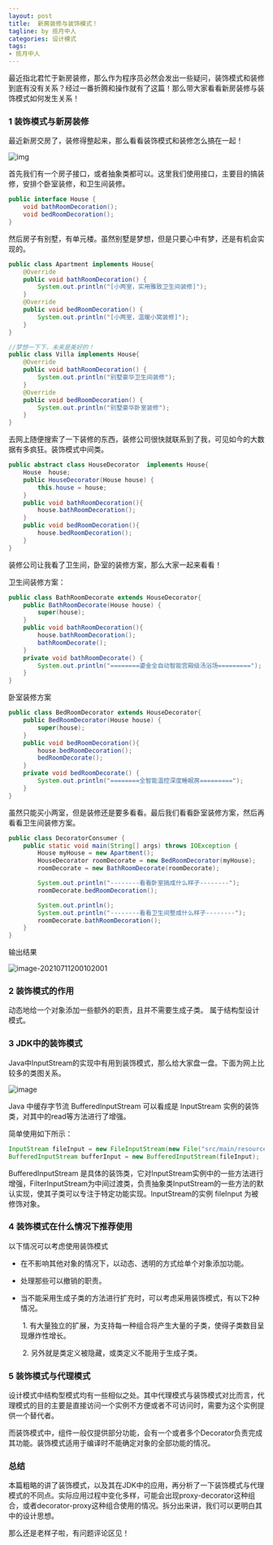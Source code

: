 ```yaml
---
layout: post
title:  新房装修与装饰模式！
tagline: by 揽月中人
categories: 设计模式
tags:
- 揽月中人
---
```


最近指北君忙于新房装修，那么作为程序员必然会发出一些疑问，装饰模式和装修到底有没有关系？经过一番折腾和操作就有了这篇！那么带大家看看新房装修与装饰模式如何发生关系！

<!--more-->

 

### 1 装饰模式与新房装修

最近新房交房了，装修得整起来，那么看看装饰模式和装修怎么搞在一起！

![img](http://www.javanorth.cn/assets/images/2021/lyj/house-key1.png)

首先我们有一个房子接口，或者抽象类都可以。这里我们使用接口，主要目的搞装修，安排个卧室装修，和卫生间装修。

```java
public interface House {
    void bathRoomDecoration();
    void bedRoomDecoration();
}
```



然后房子有别墅，有单元楼。虽然别墅是梦想，但是只要心中有梦，还是有机会实现的。

```java
public class Apartment implements House{
    @Override
    public void bathRoomDecoration() {
        System.out.println("[小两室，实用雅致卫生间装修]");
    }
    @Override
    public void bedRoomDecoration() {
        System.out.println("[小两室，温暖小窝装修]");
    }
}

//梦想一下下，未来是美好的！
public class Villa implements House{
    @Override
    public void bathRoomDecoration() {
        System.out.println("别墅豪华卫生间装修");
    }
    @Override
    public void bedRoomDecoration() {
        System.out.println("别墅豪华卧室装修");
    }
}
```



去网上随便搜索了一下装修的东西，装修公司很快就联系到了我，可见如今的大数据有多疯狂。装饰模式中间类。

```java
public abstract class HouseDecorator  implements House{
    House  house;
    public HouseDecorator(House house) {
        this.house = house;
    }
    public void bathRoomDecoration(){
        house.bathRoomDecoration();
    }
    public void bedRoomDecoration(){
        house.bedRoomDecoration();
    }    
}
```



装修公司让我看了卫生间，卧室的装修方案，那么大家一起来看看！

卫生间装修方案：

```java
public class BathRoomDecorate extends HouseDecorator{
    public BathRoomDecorate(House house) {
        super(house);
    }
    public void bathRoomDecoration(){
        house.bathRoomDecoration();
        bathRoomDecorate();
    }
    private void bathRoomDecorate() {
        System.out.println("========鎏金全自动智能宫殿级汤浴场=========");
    }
}
```



卧室装修方案

```java
public class BedRoomDecorator extends HouseDecorator{
    public BedRoomDecorator(House house) {
        super(house);
    }
    public void bedRoomDecoration(){
        house.bedRoomDecoration();
        bedRoomDecorate();
    }
    private void bedRoomDecorate() {
        System.out.println("========全智能温控深度睡眠房=========");
    }
}
```



虽然只能买小两室，但是装修还是要多看看。最后我们看看卧室装修方案，然后再看看卫生间装修方案。

```java
public class DecoratorConsumer {
    public static void main(String[] args) throws IOException {
        House myHouse = new Apartment();
        HouseDecorator roomDecorate = new BedRoomDecorator(myHouse);
        roomDecorate = new BathRoomDecorate(roomDecorate);

        System.out.println("--------看看卧室搞成什么样子--------");
        roomDecorate.bedRoomDecoration();

        System.out.println();
        System.out.println("--------看看卫生间整成什么样子--------");
        roomDecorate.bathRoomDecoration();
    }
}
```



输出结果

![image-20210711200102001](http://www.javanorth.cn/assets/images/2021/lyj/houseDecoratorResult1.png)

### 2 装饰模式的作用

动态地给一个对象添加一些额外的职责，且并不需要生成子类。 属于结构型设计模式。

### 3 JDK中的装饰模式

Java中InputStream的实现中有用到装饰模式，那么给大家盘一盘。下面为网上比较多的类图关系。

![image](http://www.javanorth.cn/assets/images/2021/lyj/DP-Decorator-java.png)

Java 中缓存字节流 BufferedInputStream 可以看成是 InputStream 实例的装饰类，对其中的read等方法进行了增强。

简单使用如下所示：

```java
InputStream fileInput = new FileInputStream(new File("src/main/resources/input.txt"));
BufferedInputStream bufferInput = new BufferedInputStream(fileInput);
```

BufferedInputStream 是具体的装饰类，它对InputStream实例中的一些方法进行增强，FilterInputStream为中间过渡类，负责抽象类InputStream的一些方法的默认实现，使其子类可以专注于特定功能实现。InputStream的实例 fileInput 为被修饰对象。

### 4 装饰模式在什么情况下推荐使用

以下情况可以考虑使用装饰模式

- 在不影响其他对象的情况下，以动态、透明的方式给单个对象添加功能。

- 处理那些可以撤销的职责。

- 当不能采用生成子类的方法进行扩充时，可以考虑采用装饰模式，有以下2种情况。

  ​	1. 有大量独立的扩展，为支持每一种组合将产生大量的子类，使得子类数目呈现爆炸性增长。

  ​	2. 另外就是类定义被隐藏，或类定义不能用于生成子类。

### 5 装饰模式与代理模式

设计模式中结构型模式均有一些相似之处。其中代理模式与装饰模式对比而言，代理模式的目的主要是直接访问一个实例不方便或者不可访问时，需要为这个实例提供一个替代者。

而装饰模式中，组件一般仅提供部分功能，会有一个或者多个Decorator负责完成其功能。装饰模式适用于编译时不能确定对象的全部功能的情况。



### 总结

本篇粗略的讲了装饰模式，以及其在JDK中的应用，再分析了一下装饰模式与代理模式的不同点。实际应用过程中变化多样，可能会出现proxy-decorator这种组合，或者decorator-proxy这种组合使用的情况。拆分出来讲，我们可以更明白其中的设计思想。

那么还是老样子啦，有问题评论区见！




